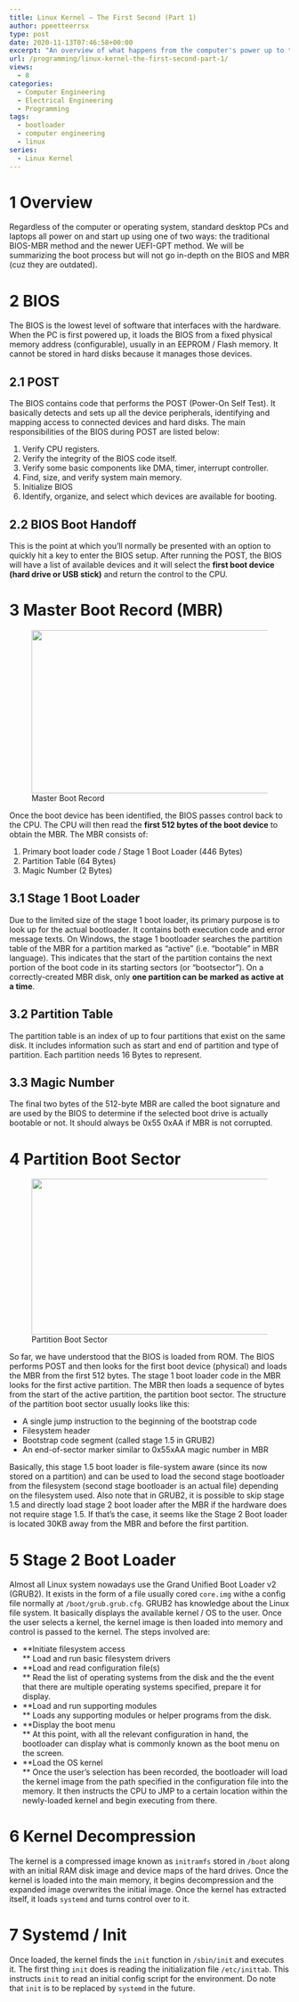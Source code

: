 ```yaml
---
title: Linux Kernel – The First Second (Part 1)
author: ppeetteerrsx
type: post
date: 2020-11-13T07:46:58+00:00
excerpt: "An overview of what happens from the computer's power up to the linux kernel being loaded."
url: /programming/linux-kernel-the-first-second-part-1/
views:
  - 8
categories:
  - Computer Engineering
  - Electrical Engineering
  - Programming
tags:
  - bootloader
  - computer engineering
  - linux
series:
  - Linux Kernel
---
```


# 1 Overview

Regardless of the computer or operating system, standard desktop PCs and laptops all power on and start up using one of two ways: the traditional BIOS-MBR method and the newer UEFI-GPT method. We will be summarizing the boot process but will not go in-depth on the BIOS and MBR (cuz they are outdated).

# 2 BIOS

The BIOS is the lowest level of software that interfaces with the hardware. When the PC is first powered up, it loads the BIOS from a fixed physical memory address (configurable), usually in an EEPROM / Flash memory. It cannot be stored in hard disks because it manages those devices.

## 2.1 POST

The BIOS contains code that performs the POST (Power-On Self Test). It basically detects and sets up all the device peripherals, identifying and mapping access to connected devices and hard disks. The main responsibilities of the BIOS during POST are listed below:

1. Verify CPU registers.
2. Verify the integrity of the BIOS code itself.
3. Verify some basic components like DMA, timer, interrupt controller.
4. Find, size, and verify system main memory.
5. Initialize BIOS
6. Identify, organize, and select which devices are available for booting.

## 2.2 BIOS Boot Handoff

This is the point at which you&#8217;ll normally be presented with an option to quickly hit a key to enter the BIOS setup. After running the POST, the BIOS will have a list of available devices and it will select the **first boot device (hard drive or USB stick)** and return the control to the CPU.

# 3 Master Boot Record (MBR)

<div class="wp-block-image">
  <figure class="aligncenter size-large"><img loading="lazy" width="720" height="293" src="https://i1.wp.com/ppeetteerrsx.com/wp-content/uploads/2020/11/2.png?resize=720%2C293&#038;ssl=1" alt="" class="wp-image-1574" srcset="https://i1.wp.com/ppeetteerrsx.com/wp-content/uploads/2020/11/2.png?w=1024&ssl=1 1024w, https://i1.wp.com/ppeetteerrsx.com/wp-content/uploads/2020/11/2.png?resize=300%2C122&ssl=1 300w, https://i1.wp.com/ppeetteerrsx.com/wp-content/uploads/2020/11/2.png?resize=768%2C312&ssl=1 768w, https://i1.wp.com/ppeetteerrsx.com/wp-content/uploads/2020/11/2.png?resize=720%2C293&ssl=1 720w, https://i1.wp.com/ppeetteerrsx.com/wp-content/uploads/2020/11/2.png?resize=580%2C236&ssl=1 580w, https://i1.wp.com/ppeetteerrsx.com/wp-content/uploads/2020/11/2.png?resize=320%2C130&ssl=1 320w" sizes="(max-width: 720px) 100vw, 720px" data-recalc-dims="1" /><figcaption>Master Boot Record</figcaption></figure>
</div>

Once the boot device has been identified, the BIOS passes control back to the CPU. The CPU will then read the **first 512 bytes of the boot device** to obtain the MBR. The MBR consists of:

1. Primary boot loader code / Stage 1 Boot Loader (446 Bytes)
2. Partition Table (64 Bytes)
3. Magic Number (2 Bytes)

## 3.1 Stage 1 Boot Loader

Due to the limited size of the stage 1 boot loader, its primary purpose is to look up for the actual bootloader. It contains both execution code and error message texts. On Windows, the stage 1 bootloader searches the partition table of the MBR for a partition marked as &#8220;active&#8221; (i.e. &#8220;bootable&#8221; in MBR language). This indicates that the start of the partition contains the next portion of the boot code in its starting sectors (or &#8220;bootsector&#8221;). On a correctly-created MBR disk, only **one partition can be marked as active at a time**.

## 3.2 Partition Table

The partition table is an index of up to four partitions that exist on the same disk. It includes information such as start and end of partition and type of partition. Each partition needs 16 Bytes to represent.

## 3.3 Magic Number

The final two bytes of the 512-byte MBR are called the boot signature and are used by the BIOS to determine if the selected boot drive is actually bootable or not. It should always be 0x55 0xAA if MBR is not corrupted.

# 4 Partition Boot Sector

<div class="wp-block-image">
  <figure class="aligncenter size-large"><img loading="lazy" width="720" height="280" src="https://i1.wp.com/ppeetteerrsx.com/wp-content/uploads/2020/11/1.png?resize=720%2C280&#038;ssl=1" alt="" class="wp-image-1573" srcset="https://i1.wp.com/ppeetteerrsx.com/wp-content/uploads/2020/11/1.png?w=914&ssl=1 914w, https://i1.wp.com/ppeetteerrsx.com/wp-content/uploads/2020/11/1.png?resize=300%2C117&ssl=1 300w, https://i1.wp.com/ppeetteerrsx.com/wp-content/uploads/2020/11/1.png?resize=768%2C298&ssl=1 768w, https://i1.wp.com/ppeetteerrsx.com/wp-content/uploads/2020/11/1.png?resize=720%2C280&ssl=1 720w, https://i1.wp.com/ppeetteerrsx.com/wp-content/uploads/2020/11/1.png?resize=580%2C225&ssl=1 580w, https://i1.wp.com/ppeetteerrsx.com/wp-content/uploads/2020/11/1.png?resize=320%2C124&ssl=1 320w" sizes="(max-width: 720px) 100vw, 720px" data-recalc-dims="1" /><figcaption>Partition Boot Sector</figcaption></figure>
</div>

So far, we have understood that the BIOS is loaded from ROM. The BIOS performs POST and then looks for the first boot device (physical) and loads the MBR from the first 512 bytes. The stage 1 boot loader code in the MBR looks for the first active partition. The MBR then loads a sequence of bytes from the start of the active partition, the partition boot sector. The structure of the partition boot sector usually looks like this:

- A single jump instruction to the beginning of the bootstrap code
- Filesystem header
- Bootstrap code segment (called stage 1.5 in GRUB2)
- An end-of-sector marker similar to 0x55xAA magic number in MBR

Basically, this stage 1.5 boot loader is file-system aware (since its now stored on a partition) and can be used to load the second stage bootloader from the filesystem (second stage bootloader is an actual file) depending on the filesystem used. Also note that in GRUB2, it is possible to skip stage 1.5 and directly load stage 2 boot loader after the MBR if the hardware does not require stage 1.5. If that&#8217;s the case, it seems like the Stage 2 Boot loader is located 30KB away from the MBR and before the first partition.

# 5 Stage 2 Boot Loader

<div class="wp-block-jetpack-markdown">
  <p>
    Almost all Linux system nowadays use the Grand Unified Boot Loader v2 (GRUB2). It exists in the form of a file usually cored <code>core.img</code> withe a config file normally at <code>/boot/grub.grub.cfg</code>. GRUB2 has knowledge about the Linux file system. It basically displays the available kernel / OS to the user. Once the user selects a kernel, the kernel image is then loaded into memory and control is passed to the kernel. The steps involved are:
  </p>
</div>

- **Initiate filesystem access  
  ** Load and run basic filesystem drivers
- **Load and read configuration file(s)  
  ** Read the list of operating systems from the disk and the the event that there are multiple operating systems specified, prepare it for display.
- **Load and run supporting modules  
  ** Loads any supporting modules or helper programs from the disk.
- **Display the boot menu  
  ** At this point, with all the relevant configuration in hand, the bootloader can display what is commonly known as the boot menu on the screen.
- **Load the OS kernel  
  ** Once the user’s selection has been recorded, the bootloader will load the kernel image from the path specified in the configuration file into the memory. It then instructs the CPU to JMP to a certain location within the newly-loaded kernel and begin executing from there.

# 6 Kernel Decompression

<div class="wp-block-jetpack-markdown">
  <p>
    The kernel is a compressed image known as <code>initramfs</code> stored in <code>/boot</code> along with an initial RAM disk image and device maps of the hard drives. Once the kernel is loaded into the main memory, it begins decompression and the expanded image overwrites the initial image. Once the kernel has extracted itself, it loads <code>systemd</code> and turns control over to it.
  </p>
</div>

# 7 Systemd / Init

<div class="wp-block-jetpack-markdown">
  <p>
    Once loaded, the kernel finds the <code>init</code> function in <code>/sbin/init</code> and executes it. The first thing <code>init</code> does is reading the initialization file <code>/etc/inittab</code>. This instructs <code>init</code> to read an initial config script for the environment. Do note that <code>init</code> is to be replaced by <code>systemd</code> in the future.
  </p>
</div>
